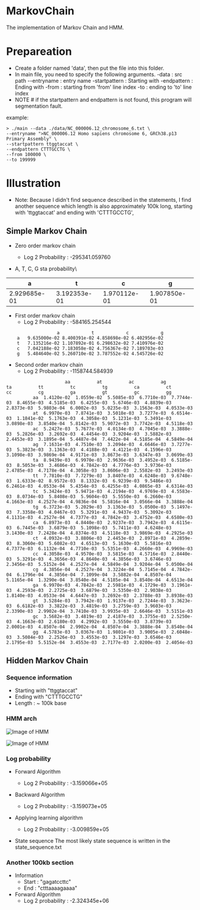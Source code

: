 # MarkovChain
The implementation of Markov Chain and HMM.

# Prepareation
- Create a folder named 'data', then put the file into this folder.
- In main file, you need to specify the following arguments.
    -data           : src path
    --entryname     : entry name
    -startpattern   : Starting with
    -endpattern     : Ending with
    -from           : starting from 'from' line index
    -to             : ending to 'to' line index
- NOTE # if the startpattern and endpattern is not found, this program will segmentation fault.


example:
```
> ./main --data ./data/NC_000006.12_chromosome_6.txt \
--entryname ">NC_000006.12 Homo sapiens chromosome 6, GRCh38.p13 Primary Assembly" \
--startpattern ttggtaccat \
--endpattern CTTTGCCTG \
--from 100000 \
--to 199999
```


# Illustration

- Note: Because I didn't find sequence described in the statements, I find another sequence which length is also approximately 100k long, starting with 'ttggtaccat' and ending with 'CTTTGCCTG',


## Simple Markov Chain

- Zero order markov chain
    - Log 2 Probability : -295341.059760


- A, T, C, G sta probability\

| a    | t    | c    | g   |
| ---- | ---- | ---- | --- |
| 2.929685e-01 | 3.192353e-01 | 1.970112e-01 |  1.907850e-01   |


- First order markov chain
    - Log 2 Probability : -584165.254544

```
                   a            t            c            g
    a   9.635000e-02 8.400391e-02 4.858698e-02 6.402956e-02 
    t   7.135216e-02 1.107892e-01 6.298632e-02 7.410976e-02 
    c   7.042188e-02 7.183058e-02 4.756367e-02 7.189703e-03 
    g   5.484640e-02 5.260710e-02 3.787552e-02 4.545726e-02 
```






- Second order markov chain
    - Log 2 Probability : -1158744.584939
```
                      aa          at          ac          ag          ta          tt          tc          tg          ca          ct          cc          cg          ga          gt          gc          gg
          aa  1.4120e-02  1.0559e-02  5.5085e-03  6.7710e-03  7.7744e-03  8.4655e-03  4.5185e-03  6.4255e-03  5.6746e-03  4.8839e-03  2.8373e-03  5.9803e-04  6.0002e-03  5.0235e-03  3.1563e-03  4.0533e-03
          at  6.9970e-03  7.8741e-03  3.5018e-03  3.7277e-03  6.6514e-03  1.1841e-02  5.1763e-03  4.3058e-03  5.1231e-03  5.3491e-03  3.0898e-03  3.8540e-04  5.8142e-03  5.9072e-03  3.7742e-03  4.5118e-03
          ac  5.2427e-03  5.7677e-03  4.0134e-03  4.7045e-03  3.3888e-03  5.2826e-03  3.2692e-03  4.4454e-03  3.9204e-03  3.5882e-03  2.4453e-03  3.1895e-04  5.4487e-04  7.4422e-04  4.5185e-04  4.5849e-04
          ag  7.1631e-03  4.7510e-03  3.2094e-03  4.6646e-03  3.7277e-03  5.3823e-03  3.1363e-03  4.4188e-03  4.4121e-03  4.1596e-03  3.1098e-03  3.9869e-04  4.9171e-03  3.8673e-03  3.6347e-03  3.0699e-03
          ta  8.9439e-03  6.9970e-03  2.9636e-03  3.4952e-03  6.5185e-03  8.5053e-03  3.4686e-03  4.7842e-03  4.7776e-03  3.9736e-03  2.4785e-03  4.7178e-04  4.3058e-03  3.8606e-03  2.5582e-03  3.2493e-03
          tt  7.7810e-03  7.7279e-03  3.8407e-03  4.6248e-03  9.6748e-03  1.6333e-02  8.9572e-03  8.1332e-03  6.9239e-03  9.5486e-03  6.2461e-03  4.0533e-04  5.4354e-03  6.4255e-03  4.0865e-03  4.6314e-03
          tc  5.3424e-03  5.9471e-03  4.2194e-03  4.9769e-03  4.5583e-03  8.0734e-03  5.8408e-03  5.9604e-03  5.5550e-03  6.2660e-03  4.1663e-03  4.2527e-04  4.9836e-04  5.5816e-04  3.0566e-04  3.3888e-04
          tg  6.3723e-03  5.2029e-03  3.1363e-03  5.0500e-03  5.1497e-03  7.3358e-03  4.0467e-03  5.3291e-03  4.9437e-03  5.3092e-03  4.1131e-03  4.2527e-04  4.7377e-03  4.7842e-03  3.4752e-03  4.6580e-03
          ca  6.8973e-03  4.8440e-03  2.9237e-03  3.7942e-03  4.6115e-03  6.7445e-03  3.6879e-03  5.1098e-03  5.7411e-03  4.6248e-03  3.1430e-03  7.2428e-04  4.8374e-03  4.5118e-03  3.9869e-03  4.2925e-03
          ct  4.0932e-03  3.8806e-03  2.4453e-03  2.8971e-03  4.2859e-03  8.3060e-03  5.6082e-03  4.6513e-03  5.1630e-03  5.5816e-03  4.7377e-03  6.1132e-04  4.7710e-03  5.5351e-03  4.2660e-03  4.9969e-03
          cc  4.3058e-03  4.9570e-03  3.5815e-03  4.5716e-03  2.8440e-03  5.3291e-03  4.3656e-03  4.8640e-03  4.3856e-03  3.6746e-03  2.3456e-03  5.5152e-04  4.2527e-04  4.5849e-04  3.9204e-04  5.0500e-04
          cg  4.3856e-04  4.2527e-04  3.3224e-04  5.7145e-04  4.7842e-04  6.1796e-04  4.3856e-04  7.1099e-04  3.5882e-04  4.8507e-04  5.1165e-04  1.3290e-04  3.8540e-04  4.5185e-04  3.8540e-04  4.6513e-04
          ga  6.9970e-03  4.7842e-03  2.5981e-03  4.1729e-03  3.1961e-03  4.2593e-03  2.2725e-03  3.6879e-03  3.5350e-03  2.9038e-03  1.8140e-03  4.0533e-04  4.6447e-03  3.2692e-03  2.3788e-03  3.8938e-03
          gt  3.5284e-03  3.7942e-03  1.9137e-03  2.7244e-03  3.3623e-03  6.6182e-03  3.3822e-03  3.4819e-03  3.2759e-03  3.9603e-03  2.3390e-03  2.9902e-04  3.7410e-03  3.9935e-03  2.6646e-03  3.5151e-03
          gc  3.5682e-03  3.4819e-03  2.4187e-03  3.3755e-03  2.5250e-03  4.1663e-03  2.6180e-03  4.2992e-03  3.5550e-03  3.8739e-03  2.0001e-03  4.8507e-04  2.9902e-04  4.8507e-04  3.3888e-04  3.8540e-04
          gg  4.5783e-03  3.0367e-03  1.9801e-03  3.9005e-03  2.6048e-03  3.5084e-03  2.2526e-03  3.4553e-03  3.1297e-03  3.6546e-03  2.1795e-03  5.5152e-04  3.4553e-03  2.7177e-03  2.0200e-03  2.4054e-03
```
## Hidden Markov Chain

### Sequence information

- Starting with "ttggtaccat"
- Ending with "CTTTGCCTG"
- Length : ~ 100k base

### HMM arch

![Image of HMM](https://i.imgur.com/jTk7Uzk.png)

![Image of HMM](https://i.imgur.com/0yY3v0o.png)

### Log probability

- Forward Algorithm
    - Log 2 Probability : -3.159066e+05

- Backward Algorithm
    - Log 2 Probability : -3.159073e+05


- Applying learning algorithm
    - Log 2 Probability : -3.009859e+05

- State sequence
The most likely state sequence is written in the state_sequence.txt


### Another 100kb section
- Information
    - Start : "gagatccttc"
    - End   : "ctttaaaagaaaa"
- Forward Algorithm
    - Log 2 probability : -2.324345e+06

